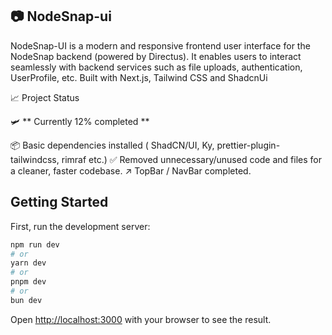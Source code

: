 ## 📷 NodeSnap-ui

NodeSnap-UI is a modern and responsive frontend user interface for the NodeSnap backend (powered by Directus). It enables users to interact seamlessly with backend services such as file uploads, authentication, UserProfile, etc. Built with Next.js, Tailwind CSS and ShadcnUi

📈 Project Status

🛩️ ** Currently 12% completed **

📦 Basic dependencies installed ( ShadCN/UI, Ky, prettier-plugin-tailwindcss, rimraf etc.)
✅ Removed unnecessary/unused code and files for a cleaner, faster codebase.
↗️ TopBar / NavBar completed.

## Getting Started

First, run the development server:

```bash
npm run dev
# or
yarn dev
# or
pnpm dev
# or
bun dev
```

Open [http://localhost:3000](http://localhost:3000) with your browser to see the result.
